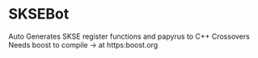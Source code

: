 # SKSEBot
Auto Generates SKSE register functions and papyrus to C++ Crossovers
Needs boost to compile -> at https:boost.org
